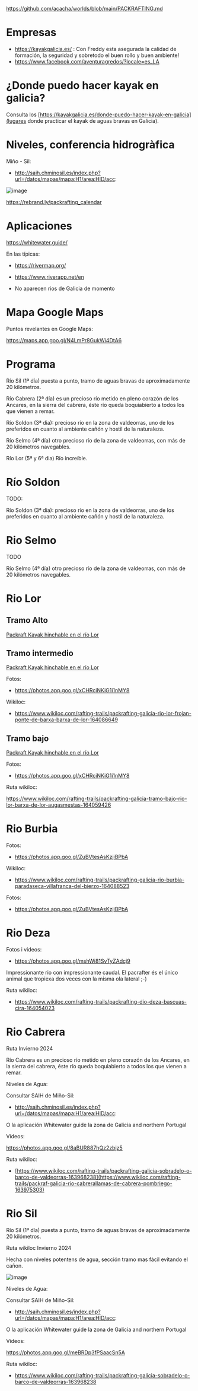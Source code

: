 https://github.com/acacha/worlds/blob/main/PACKRAFTING.md

# Empresas

- https://kayakgalicia.es/ : Con Freddy esta asegurada la calidad de formación, la seguridad y sobretodo el buen rollo y buen ambiente!
- https://www.facebook.com/aventuragredos/?locale=es_LA

# ¿Donde puedo hacer kayak en galicia?

Consulta los [https://kayakgalicia.es/donde-puedo-hacer-kayak-en-galicia](lugares donde practicar el kayak de aguas bravas en Galicia).

# Niveles, conferencia hidrogràfica

Miño - Sil:
- http://saih.chminosil.es/index.php?url=/datos/mapas/mapa:H1/area:HID/acc:

![image](https://github.com/acacha/worlds/assets/4015406/88542706-92e8-403c-962f-89fc714d2efc)

https://rebrand.ly/packrafting_calendar

# Aplicaciones

https://whitewater.guide/

En las típicas:

- https://rivermap.org/
- https://www.riverapp.net/en

- No aparecen rios de Galicia de momento

# Mapa Google Maps

Puntos revelantes en Google Maps:

https://maps.app.goo.gl/N4LmPr8GukWi4DtA6

# Programa

Río Sil (1ª día) puesta a punto, tramo de aguas bravas de aproximadamente 20 kilómetros.

Río Cabrera (2ª día) es un precioso río metido en pleno corazón de los Ancares, en la sierra del cabrera, éste río queda boquiabierto a todos los que vienen a remar.

Río Soldon (3ª dia): precioso río en la zona de valdeorras, uno de los preferidos en cuanto al ambiente cañón y hostil de la naturaleza.

Río Selmo (4ª día) otro precioso río de la zona de valdeorras, con más de 20 kilómetros navegables.

Río Lor  (5ª y 6ª dia) Río increíble.

# Río Soldon 

TODO: 

Río Soldon (3ª dia): precioso río en la zona de valdeorras, uno de los preferidos en cuanto al ambiente cañón y hostil de la naturaleza.

# Rio Selmo

TODO

Río Selmo (4ª día) otro precioso río de la zona de valdeorras, con más de 20 kilómetros navegables.

# Rio Lor

## Tramo Alto

[Packraft Kayak hinchable en el río Lor]([https://blog.packrafting.cat/packraft-kayak-en-el-rio-lor-galicia#section-6709530](https://blog.packrafting.cat/packraft-kayak-en-el-rio-lor-galicia#section-6695051))


## Tramo intermedio

[Packraft Kayak hinchable en el río Lor](https://blog.packrafting.cat/packraft-kayak-en-el-rio-lor-galicia)

Fotos:
- https://photos.app.goo.gl/xCHRciNKiG1i1nMY8

Wikiloc:
- https://www.wikiloc.com/rafting-trails/packrafting-galicia-rio-lor-frojan-ponte-de-barxa-barxa-de-lor-164086649
  
## Tramo bajo

[Packraft Kayak hinchable en el río Lor](https://blog.packrafting.cat/packraft-kayak-en-el-rio-lor-galicia#section-6709530)

Fotos:
- https://photos.app.goo.gl/xCHRciNKiG1i1nMY8

Ruta wikiloc:

https://www.wikiloc.com/rafting-trails/packrafting-galicia-tramo-bajo-rio-lor-barxa-de-lor-augasmestas-164059426

# Rio Burbia

Fotos:
- https://photos.app.goo.gl/ZuBVtesAsKzjiBPbA

Wikiloc:
- https://www.wikiloc.com/rafting-trails/packrafting-galicia-rio-burbia-paradaseca-villafranca-del-bierzo-164088523

Fotos:
- https://photos.app.goo.gl/ZuBVtesAsKzjiBPbA

# Rio Deza

Fotos i videos:

- https://photos.app.goo.gl/mshWi81SvTyZAdcj9

Impressionante rio con impressionante caudal. El pacrafter és el único animal que tropiexa dos veces con la misma ola lateral ;-)

Ruta wikiloc:

- https://www.wikiloc.com/rafting-trails/packrafting-dio-deza-bascuas-cira-164054023

# Rio Cabrera

Ruta Invierno 2024

Río Cabrera  es un precioso río metido en pleno corazón de los Ancares, en la sierra del cabrera, éste río queda boquiabierto a todos los que vienen a remar.

Niveles de Agua:

Consultar SAIH de Miño-Sil:

- http://saih.chminosil.es/index.php?url=/datos/mapas/mapa:H1/area:HID/acc:

O la aplicación Whitewater guide la zona de Galicia and northern Portugal

Vídeos:

https://photos.app.goo.gl/8aBUR887hQz2zbjz5

Ruta wikiloc:
- [https://www.wikiloc.com/rafting-trails/packrafting-galicia-sobradelo-o-barco-de-valdeorras-163968238](https://www.wikiloc.com/rafting-trails/packraf-galicia-rio-cabrerallamas-de-cabrera-pombriego-163975303)

# Rio Sil

Río Sil (1ª día) puesta a punto, tramo de aguas bravas de aproximadamente 20 kilómetros.


Ruta wikiloc Invierno 2024

Hecha con niveles potentens de agua, sección tramo mas fàcil evitando el cañon.

![image](https://github.com/acacha/worlds/assets/4015406/92ad9570-2e96-486f-b9b1-e4c71f289991)


Niveles de Agua:

Consultar SAIH de Miño-Sil:

- http://saih.chminosil.es/index.php?url=/datos/mapas/mapa:H1/area:HID/acc:

O la aplicación Whitewater guide la zona de Galicia and northern Portugal

Vídeos:

https://photos.app.goo.gl/meBRDp3fPSaacSn5A

Ruta wikiloc:
- https://www.wikiloc.com/rafting-trails/packrafting-galicia-sobradelo-o-barco-de-valdeorras-163968238
